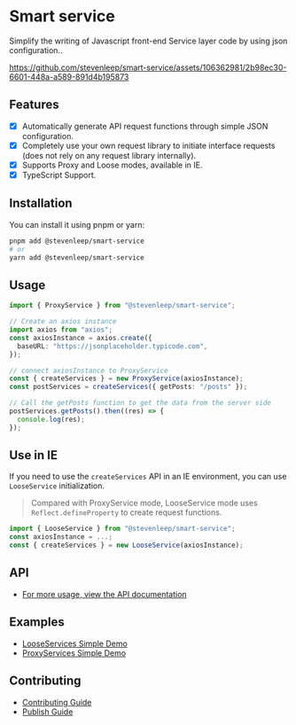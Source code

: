 # Smart service

Simplify the writing of Javascript front-end Service layer code by using json configuration..

https://github.com/stevenleep/smart-service/assets/106362981/2b98ec30-6601-448a-a589-891d4b195873

## Features

- [x] Automatically generate API request functions through simple JSON configuration.
- [x] Completely use your own request library to initiate interface requests (does not rely on any request library internally).
- [x] Supports Proxy and Loose modes, available in IE.
- [x] TypeScript Support.

## Installation

You can install it using pnpm or yarn:

```bash
pnpm add @stevenleep/smart-service
# or
yarn add @stevenleep/smart-service
```

## Usage
```typescript
import { ProxyService } from "@stevenleep/smart-service";

// Create an axios instance
import axios from "axios";
const axiosInstance = axios.create({
  baseURL: "https://jsonplaceholder.typicode.com",
});

// connect axiosInstance to ProxyService
const { createServices } = new ProxyService(axiosInstance);
const postServices = createServices({ getPosts: "/posts" });

// Call the getPosts function to get the data from the server side
postServices.getPosts().then((res) => {
  console.log(res);
});
```

## Use in IE
If you need to use the `createServices` API in an IE environment, you can use `LooseService` initialization.
> Compared with ProxyService mode, LooseService mode uses `Reflect.defineProperty` to create request functions.
```typescript
import { LooseService } from "@stevenleep/smart-service";
const axiosInstance = ...;
const { createServices } = new LooseService(axiosInstance);
```

## API
- [For more usage, view the API documentation](https://github.com/stevenleep/smart-service/blob/main/docs/apis.md)


## Examples
- [LooseServices Simple Demo](https://github.com/stevenleep/smart-service/blob/main/examples/loose-services-simple.html)
- [ProxyServices Simple Demo](https://github.com/stevenleep/smart-service/blob/main/examples/proxy-services-simple.html)

## Contributing
- [Contributing Guide](https://github.com/stevenleep/smart-service/blob/main/docs/contributing.md)
- [Publish Guide](https://github.com/stevenleep/smart-service/blob/main/docs/publish.md)
